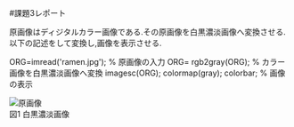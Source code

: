 #課題3レポート

原画像はディジタルカラー画像である.その原画像を白黒濃淡画像へ変換させる.
以下の記述をして変換し,画像を表示させる.

ORG=imread('ramen.jpg'); % 原画像の入力
ORG= rgb2gray(ORG); % カラー画像を白黒濃淡画像へ変換
imagesc(ORG); colormap(gray); colorbar; % 画像の表示

![原画像](https://github.com/fujikawabata/MATLAB/blob/master/image/課題3/ramen.jpg?raw=true)  
図1 白黒濃淡画像


